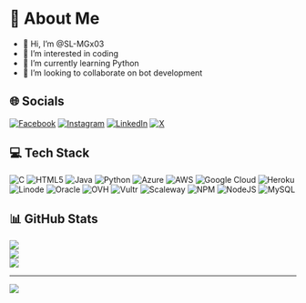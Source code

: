 # 💫 About Me
- 👋 Hi, I’m @SL-MGx03  
- 👀 I’m interested in coding  
- 🌱 I’m currently learning Python  
- 💞️ I’m looking to collaborate on bot development

## 🌐 Socials
[![Facebook](https://img.shields.io/badge/Facebook-%231877F2.svg?logo=Facebook&logoColor=white)](https://www.facebook.com/SLMGx03)
[![Instagram](https://img.shields.io/badge/Instagram-%23E4405F.svg?logo=Instagram&logoColor=white)](https://instagram.com/sl_mgx03)
[![LinkedIn](https://img.shields.io/badge/LinkedIn-%230077B5.svg?logo=linkedin&logoColor=white)](https://linkedin.com/in/sl_mgx03)
[![X](https://img.shields.io/badge/X-black.svg?logo=X&logoColor=white)](https://x.com/sl_mgx03)

## 💻 Tech Stack
![C](https://img.shields.io/badge/c-%2300599C.svg?style=for-the-badge&logo=c&logoColor=white)
![HTML5](https://img.shields.io/badge/html5-%23E34F26.svg?style=for-the-badge&logo=html5&logoColor=white)
![Java](https://img.shields.io/badge/java-%23ED8B00.svg?style=for-the-badge&logo=openjdk&logoColor=white)
![Python](https://img.shields.io/badge/python-3670A0?style=for-the-badge&logo=python&logoColor=ffdd54)
![Azure](https://img.shields.io/badge/azure-%230072C6.svg?style=for-the-badge&logo=microsoftazure&logoColor=white)
![AWS](https://img.shields.io/badge/AWS-%23FF9900.svg?style=for-the-badge&logo=amazon-aws&logoColor=white)
![Google Cloud](https://img.shields.io/badge/GoogleCloud-%234285F4.svg?style=for-the-badge&logo=google-cloud&logoColor=white)
![Heroku](https://img.shields.io/badge/heroku-%23430098.svg?style=for-the-badge&logo=heroku&logoColor=white)
![Linode](https://img.shields.io/badge/linode-00A95C?style=for-the-badge&logo=linode&logoColor=white)
![Oracle](https://img.shields.io/badge/Oracle-F80000?style=for-the-badge&logo=oracle&logoColor=white)
![OVH](https://img.shields.io/badge/ovh-%23123F6D.svg?style=for-the-badge&logo=ovh&logoColor=white)
![Vultr](https://img.shields.io/badge/Vultr-007BFC.svg?style=for-the-badge&logo=vultr)
![Scaleway](https://img.shields.io/badge/SCALEWAY-%234f0599.svg?style=for-the-badge&logo=scaleway&logoColor=white)
![NPM](https://img.shields.io/badge/NPM-%23CB3837.svg?style=for-the-badge&logo=npm&logoColor=white)
![NodeJS](https://img.shields.io/badge/node.js-6DA55F?style=for-the-badge&logo=node.js&logoColor=white)
![MySQL](https://img.shields.io/badge/mysql-4479A1.svg?style=for-the-badge&logo=mysql&logoColor=white)

## 📊 GitHub Stats
![](https://github-readme-stats.vercel.app/api?username=sl-mgx03&theme=dark&hide_border=false&include_all_commits=true&count_private=true)<br/>
![](https://github-readme-streak-stats.herokuapp.com/?user=sl-mgx03&theme=dark&hide_border=false)<br/>
![](https://github-readme-stats.vercel.app/api/top-langs/?username=sl-mgx03&theme=dark&hide_border=false&layout=compact)

---

[![](https://visitcount.itsvg.in/api?id=sl-mgx03&icon=0&color=0)](https://visitcount.itsvg.in)
